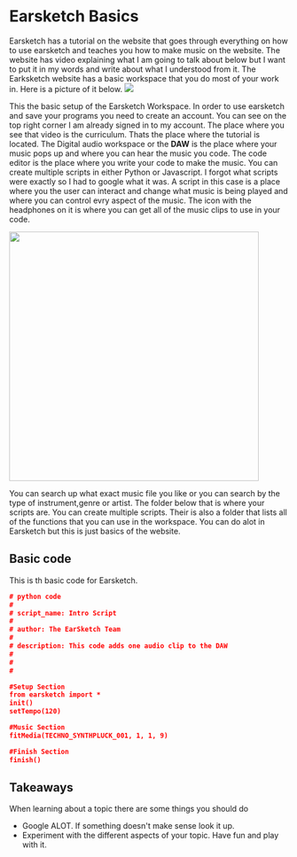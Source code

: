 # Earsketch Basics

Earsketch has a tutorial on the website that goes through everything on how to use earsketch and teaches you how to make music on the website. The website has video
explaining what I am going to talk about below but I want to put it in my words and write about what I understood from it.
The Earksketch website has a basic workspace that you do most of your work in. Here is a picture of it below.
<img src ="https://b4e6e57a-a-cd86e757-s-sites.googlegroups.com/a/hstat.org/gabrielc0464sep/web-design/screenshot.png?attachauth=ANoY7cqJ3Gh28LCVDk6kRiXX4p4tzVjr-nEZ4s8TohcxOatD4yvluWQqmVEVJsWHfEacKPzewTyCBfzamazUM95oCZOPSQVNqwmwbMfbtq8NbcXfdWEctyGxAuRWzmZtBz-rfQkvLntOteUOSf0Af_Nw0QzqPw4O18WpxKjOYsKBf0nyzLR2TB6JNAISlDnSQLbHYtvn1tk0A2_Vhm8OGhQu_3Ru-OxjiB52RGnPy6pg8vvISFALGzU%3D&attredirects=0"    >

This the basic setup of the Earsketch Workspace. In order to use earsketch and save your programs you need to create an account. You can see on the top right corner
I am already signed in to my account. The place where you see that video is the curriculum. Thats the place where the tutorial is located.
The Digital audio workspace or the **DAW** is the place where your music pops up and where you can hear the music you code. The
code editor is the place where you write your code to make the music. You can create multiple scripts in either Python or Javascript. I forgot what scripts
were exactly so I had to google what it was. A script in this case is a place where you the user can interact and change what music is being played
and where you can control evry aspect of the music. The icon with the headphones on it is where you can get all of the music clips to use in your code.

<img src ="https://sites.google.com/a/hstat.org/gabrielc0464sep/web-design/soundimage.png?attredirects=0" height = "450" width = "450">

You can search up what exact music file you like or you can search by the type of instrument,genre or artist. The folder below that is where your scripts are. You can create 
multiple scripts. Their is also a folder that lists all of the functions that you can use in the workspace. You can do alot in Earsketch but this is just basics of the 
website.
## Basic code 
This is th basic code for Earsketch.
```json
# python code
#
# script_name: Intro Script
#
# author: The EarSketch Team
#
# description: This code adds one audio clip to the DAW
#
#
#

#Setup Section
from earsketch import *
init()
setTempo(120)

#Music Section
fitMedia(TECHNO_SYNTHPLUCK_001, 1, 1, 9)

#Finish Section
finish()
```

## Takeaways
When learning about a topic there are some things you should do 
- Google ALOT. If something doesn't make sense look it up.
- Experiment with the different aspects of your topic. Have fun and play with it.

